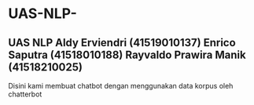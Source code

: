 # UAS-NLP-
UAS NLP
Aldy Erviendri (41519010137)
Enrico Saputra (41518010188)
Rayvaldo Prawira Manik (41518210025)
------------------------------
Disini kami membuat chatbot dengan menggunakan data korpus oleh chatterbot
